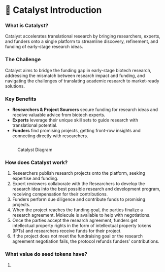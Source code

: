# 🌱 Catalyst Introduction

### What is Catalyst?

Catalyst accelerates translational research by bringing researchers, experts, and funders onto a single platform to streamline discovery, refinement, and funding of early-stage research ideas.

### The Challenge

Catalyst aims to bridge the funding gap in early-stage biotech research, addressing the mismatch between research impact and funding, and navigating the challenges of translating academic research to market-ready solutions.

### Key Benefits

* **Researchers & Project Sourcers** secure funding for research ideas and receive valuable advice from biotech experts.
* **Experts** leverage their unique skill sets to guide research with translational potential.
* **Funders** find promising projects, getting front-row insights and connecting directly with researchers.

<figure><img src="https://assets-global.website-files.com/5fcf3f3d3283226f94ef2d03/661547112898021c44e8e6ee_Funding%20Projects%20-%20Large%20Text%20(2).jpg" alt=""><figcaption><p>Catalyst Diagram</p></figcaption></figure>

### How does Catalyst work?

1. Researchers publish research projects onto the platform, seeking expertise and funding.
2. Expert reviewers collaborate with the Researchers to develop the research idea into the best possible research and development program, receiving compensation for their contributions.
3. Funders perform due diligence and contribute funds to promising projects.
4. When the project reaches the funding goal, the parties finalize a research agreement. Molecule is available to help with negotiations.
5. Once the parties accept the research agreement, funders get intellectual property rights in the form of intellectual property tokens (IPTs) and researchers receive funds for their project.
6. If the project does not meet the fundraising goal or the research agreement negotiation fails, the protocol refunds funders' contributions.​​

### What value do seed tokens have?

1.
